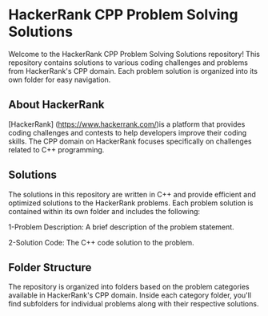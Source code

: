 # HackerRank CPP Problem Solving Solutions

Welcome to the HackerRank CPP Problem Solving Solutions repository! This repository contains solutions to various coding challenges and problems from HackerRank's CPP domain. Each problem solution is organized into its own folder for easy navigation.

## About HackerRank


 [HackerRank] (https://www.hackerrank.com/)is a platform that provides coding challenges and contests to help developers improve their coding skills. The CPP domain on HackerRank focuses specifically on challenges related to C++ programming.



## Solutions

The solutions in this repository are written in C++ and provide efficient and optimized solutions to the HackerRank problems. Each problem solution is contained within its own folder and includes the following:

1-Problem Description: A brief description of the problem statement.

2-Solution Code: The C++ code solution to the problem.


## Folder Structure

The repository is organized into folders based on the problem categories available in HackerRank's CPP domain. Inside each category folder, you'll find subfolders for individual problems along with their respective solutions.
